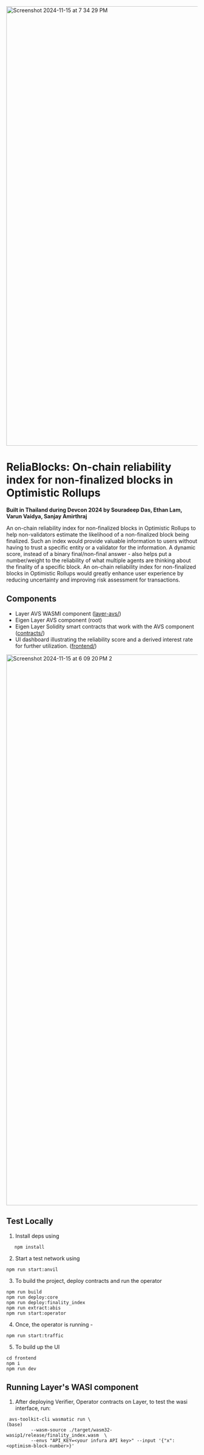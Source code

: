 <img width="1156" alt="Screenshot 2024-11-15 at 7 34 29 PM" src="https://github.com/user-attachments/assets/00dd78c8-643b-424e-99c4-cfd4b523b2d9">


# ReliaBlocks: On-chain reliability index for non-finalized blocks in Optimistic Rollups
**Built in Thailand during Devcon 2024 by Souradeep Das, Ethan Lam, Varun Vaidya, Sanjay Amirthraj**

An on-chain reliability index for non-finalized blocks in Optimistic Rollups to help non-validators estimate the likelihood of a non-finalized block being finalized. Such an index would provide valuable information to users without having to trust a specific entity or a validator for the information. A dynamic score, instead of a binary final/non-final answer - also helps put a number/weight to the reliability of what multiple agents are thinking about the finality of a specific block. An on-chain reliability index for non-finalized blocks in Optimistic Rollups would greatly enhance user experience by reducing uncertainty and improving risk assessment for transactions.

## Components 

 - Layer AVS WASMI component ([layer-avs/](https://github.com/souradeep-das/finality_index/tree/main/layer-avs))
 - Eigen Layer AVS component (root)
 - Eigen Layer Solidity smart contracts that work with the AVS component ([contracts/](https://github.com/souradeep-das/finality_index/tree/main/contracts))
 - UI dashboard illustrating the reliability score and a derived interest rate for further utilization. ([frontend/](https://github.com/souradeep-das/finality_index/tree/main/frontend))


<img width="1449" alt="Screenshot 2024-11-15 at 6 09 20 PM 2" src="https://github.com/user-attachments/assets/929765e5-4d80-4b71-b60f-685f62a91b41">


## Test Locally

1. Install deps using

```
   npm install
```

2. Start a test network using

```
npm run start:anvil  
```

3. To build the project, deploy contracts and run the operator

```
npm run build
npm run deploy:core
npm run deploy:finality_index
npm run extract:abis
npm run start:operator
```

4. Once, the operator is running -

```
npm run start:traffic
```

5. To build up the UI

```
cd frontend
npm i
npm run dev
```

## Running Layer's WASI component
1. After deploying Verifier, Operator contracts on Layer, to test the wasi interface, run:
```
 avs-toolkit-cli wasmatic run \                                              (base) 
         --wasm-source ./target/wasm32-wasip1/release/finality_index.wasm  \
         --envs "API_KEY=<your infura API key>" --input '{"x": <optimism-block-number>}'
```
